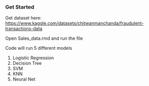 
### Get Started

Get dataset here: https://www.kaggle.com/datasets/chitwanmanchanda/fraudulent-transactions-data

Open Sales_data.rmd and run the file


Code will run 5 different models
1. Logistic Regression
2. Decision Tree
3. SVM
4. KNN
5. Neural Net




